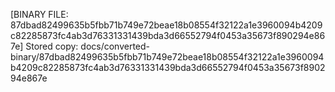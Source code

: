 [BINARY FILE: 87dbad82499635b5fbb71b749e72beae18b08554f32122a1e3960094b4209c82285873fc4ab3d76331331439bda3d66552794f0453a35673f890294e867e]
Stored copy: docs/converted-binary/87dbad82499635b5fbb71b749e72beae18b08554f32122a1e3960094b4209c82285873fc4ab3d76331331439bda3d66552794f0453a35673f890294e867e
